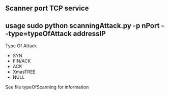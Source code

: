 ## Scanner port TCP service
## usage sudo python scanningAttack.py -p nPort --type=typeOfAttack addressIP
Type Of Attack
- SYN
- FIN/ACK
- ACK
- XmasTREE
- NULL

See file typeOfScanning for information
